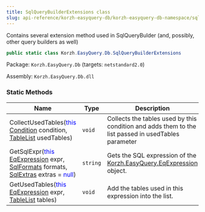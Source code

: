 ```yaml
---
title: SqlQueryBuilderExtensions class
slug: api-reference/korzh-easyquery-db/korzh-easyquery-db-namespace/sqlquerybuilderextensions-class
---
```



Contains several extension method used in SqlQueryBulder (and, possibly, other query builders as well)
```csharp
public static class Korzh.EasyQuery.Db.SqlQueryBuilderExtensions

```
Package: `Korzh.EasyQuery.Db` (targets: `netstandard2.0`)

Assembly: `Korzh.EasyQuery.Db.dll`

### Static Methods

| Name | Type | Description | 
| --- | --- | --- | 
| CollectUsedTables(<span style='color: blue'>this</span> [Condition](/api-reference/korzh-easyquery/korzh-easyquery-namespace/condition-class) condition, [TableList](/api-reference/korzh-easyquery-db/korzh-easyquery-db-namespace/tablelist-class) usedTables) | `void` | Collects the tables used by this condition and adds them to the list passed in usedTables parameter | 
| GetSqlExpr(<span style='color: blue'>this</span> [EqExpression](/api-reference/korzh-easyquery/korzh-easyquery-namespace/eqexpression-class) expr, [SqlFormats](/api-reference/korzh-easyquery-db/korzh-easyquery-db-namespace/sqlformats-class) formats, [SqlExtras](/api-reference/korzh-easyquery-db/korzh-easyquery-db-namespace/sqlextras-class) extras = <span style='color: blue'>null</span>) | `string` | Gets the SQL expression of the [Korzh.EasyQuery.EqExpression](/api-reference/korzh-easyquery/korzh-easyquery-namespace/eqexpression-class) object. | 
| GetUsedTables(<span style='color: blue'>this</span> [EqExpression](/api-reference/korzh-easyquery/korzh-easyquery-namespace/eqexpression-class) expr, [TableList](/api-reference/korzh-easyquery-db/korzh-easyquery-db-namespace/tablelist-class) tables) | `void` | Add the tables used in this expression into the list. |